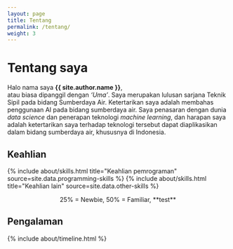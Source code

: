 ```yaml
---
layout: page
title: Tentang
permalink: /tentang/
weight: 3
---
```


# **Tentang saya**

Halo nama saya **{{ site.author.name }}**,<br>
atau biasa dipanggil dengan *‘Uma’*. Saya merupakan lulusan sarjana Teknik Sipil pada bidang Sumberdaya Air. Ketertarikan saya adalah membahas penggunaan AI pada bidang sumberdaya air. Saya penasaran dengan dunia *data science* dan penerapan teknologi *machine learning*, dan harapan saya adalah ketertarikan saya terhadap teknologi tersebut dapat diaplikasikan dalam bidang sumberdaya air, khususnya di Indonesia.

## Keahlian

<div class="row">
{% include about/skills.html title="Keahlian pemrograman" source=site.data.programming-skills %}
{% include about/skills.html title="Keahlian lain" source=site.data.other-skills %}
</div>

<p align="center" markdown="1">
25% = Newbie, 50% = Familiar, 
**test**
</p>

## Pengalaman 

<div class="row">
{% include about/timeline.html %}
</div>